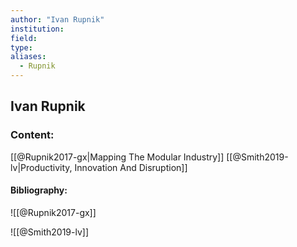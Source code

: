 ```yaml
---
author: "Ivan Rupnik"
institution:
field:
type:
aliases:
  - Rupnik
---
```


## Ivan Rupnik

### Content:
[[@Rupnik2017-gx|Mapping The Modular Industry]]
[[@Smith2019-lv|Productivity, Innovation And Disruption]]

#### Bibliography:

![[@Rupnik2017-gx]]

![[@Smith2019-lv]]